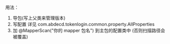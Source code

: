 用法：
1. 导包(写上父类来管理版本)
2. 写配置 详见 com.abdecd.tokenlogin.common.property.AllProperties
3. 加 @MapperScan("你的 mapper 包名") 到主包的配置类中 (否则扫描路径会被覆盖)